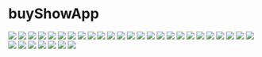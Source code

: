 # buyShowApp
![](https://github.com/georgekouzi/buyShowApp/blob/master/images/%E2%80%8F%E2%80%8F%D7%A6%D7%99%D7%9C%D7%95%D7%9D%20%D7%9E%D7%A1%D7%9A%20(324).png?raw=true)
![](https://github.com/georgekouzi/buyShowApp/blob/master/images/%E2%80%8F%E2%80%8F%D7%A6%D7%99%D7%9C%D7%95%D7%9D%20%D7%9E%D7%A1%D7%9A%20(325).png?raw=true)
![](https://github.com/georgekouzi/buyShowApp/blob/master/images/%E2%80%8F%E2%80%8F%D7%A6%D7%99%D7%9C%D7%95%D7%9D%20%D7%9E%D7%A1%D7%9A%20(326).png?raw=true)
![](https://github.com/georgekouzi/buyShowApp/blob/master/images/%E2%80%8F%E2%80%8F%D7%A6%D7%99%D7%9C%D7%95%D7%9D%20%D7%9E%D7%A1%D7%9A%20(327).png?raw=true)
![](https://github.com/georgekouzi/buyShowApp/blob/master/images/%E2%80%8F%E2%80%8F%D7%A6%D7%99%D7%9C%D7%95%D7%9D%20%D7%9E%D7%A1%D7%9A%20(329).png?raw=true)
![](https://github.com/georgekouzi/buyShowApp/blob/master/images/%E2%80%8F%E2%80%8F%D7%A6%D7%99%D7%9C%D7%95%D7%9D%20%D7%9E%D7%A1%D7%9A%20(330).png?raw=true)
![](https://github.com/georgekouzi/buyShowApp/blob/master/images/%E2%80%8F%E2%80%8F%D7%A6%D7%99%D7%9C%D7%95%D7%9D%20%D7%9E%D7%A1%D7%9A%20(331).png?raw=true)
![](https://github.com/georgekouzi/buyShowApp/blob/master/images/%E2%80%8F%E2%80%8F%D7%A6%D7%99%D7%9C%D7%95%D7%9D%20%D7%9E%D7%A1%D7%9A%20(332).png?raw=true)
![](https://github.com/georgekouzi/buyShowApp/blob/master/images/%E2%80%8F%E2%80%8F%D7%A6%D7%99%D7%9C%D7%95%D7%9D%20%D7%9E%D7%A1%D7%9A%20(333).png?raw=true)
![](https://github.com/georgekouzi/buyShowApp/blob/master/images/%E2%80%8F%E2%80%8F%D7%A6%D7%99%D7%9C%D7%95%D7%9D%20%D7%9E%D7%A1%D7%9A%20(334).png?raw=true)
![](https://github.com/georgekouzi/buyShowApp/blob/master/images/%E2%80%8F%E2%80%8F%D7%A6%D7%99%D7%9C%D7%95%D7%9D%20%D7%9E%D7%A1%D7%9A%20(335).png?raw=true)
![](https://github.com/georgekouzi/buyShowApp/blob/master/images/%E2%80%8F%E2%80%8F%D7%A6%D7%99%D7%9C%D7%95%D7%9D%20%D7%9E%D7%A1%D7%9A%20(336).png?raw=true)
![](https://github.com/georgekouzi/buyShowApp/blob/master/images/%E2%80%8F%E2%80%8F%D7%A6%D7%99%D7%9C%D7%95%D7%9D%20%D7%9E%D7%A1%D7%9A%20(337).png?raw=true)
![](https://github.com/georgekouzi/buyShowApp/blob/master/images/%E2%80%8F%E2%80%8F%D7%A6%D7%99%D7%9C%D7%95%D7%9D%20%D7%9E%D7%A1%D7%9A%20(338).png?raw=true)
![](https://github.com/georgekouzi/buyShowApp/blob/master/images/%E2%80%8F%E2%80%8F%D7%A6%D7%99%D7%9C%D7%95%D7%9D%20%D7%9E%D7%A1%D7%9A%20(339).png?raw=true)
![](https://github.com/georgekouzi/buyShowApp/blob/master/images/%E2%80%8F%E2%80%8F%D7%A6%D7%99%D7%9C%D7%95%D7%9D%20%D7%9E%D7%A1%D7%9A%20(340).png?raw=true)
![](https://github.com/georgekouzi/buyShowApp/blob/master/images/%E2%80%8F%E2%80%8F%D7%A6%D7%99%D7%9C%D7%95%D7%9D%20%D7%9E%D7%A1%D7%9A%20(341).png?raw=true)
![](https://github.com/georgekouzi/buyShowApp/blob/master/images/%E2%80%8F%E2%80%8F%D7%A6%D7%99%D7%9C%D7%95%D7%9D%20%D7%9E%D7%A1%D7%9A%20(342).png?raw=true)
![](https://github.com/georgekouzi/buyShowApp/blob/master/images/%E2%80%8F%E2%80%8F%D7%A6%D7%99%D7%9C%D7%95%D7%9D%20%D7%9E%D7%A1%D7%9A%20(344).png?raw=true)
![](https://github.com/georgekouzi/buyShowApp/blob/master/images/%E2%80%8F%E2%80%8F%D7%A6%D7%99%D7%9C%D7%95%D7%9D%20%D7%9E%D7%A1%D7%9A%20(345).png?raw=true)
![](https://github.com/georgekouzi/buyShowApp/blob/master/images/%E2%80%8F%E2%80%8F%D7%A6%D7%99%D7%9C%D7%95%D7%9D%20%D7%9E%D7%A1%D7%9A%20(346).png?raw=true)
![](https://github.com/georgekouzi/buyShowApp/blob/master/images/%E2%80%8F%E2%80%8F%D7%A6%D7%99%D7%9C%D7%95%D7%9D%20%D7%9E%D7%A1%D7%9A%20(347).png?raw=true)
![](https://github.com/georgekouzi/buyShowApp/blob/master/images/%E2%80%8F%E2%80%8F%D7%A6%D7%99%D7%9C%D7%95%D7%9D%20%D7%9E%D7%A1%D7%9A%20(348).png?raw=true)
![](https://github.com/georgekouzi/buyShowApp/blob/master/images/%E2%80%8F%E2%80%8F%D7%A6%D7%99%D7%9C%D7%95%D7%9D%20%D7%9E%D7%A1%D7%9A%20(349).png?raw=true)
![](https://github.com/georgekouzi/buyShowApp/blob/master/images/%E2%80%8F%E2%80%8F%D7%A6%D7%99%D7%9C%D7%95%D7%9D%20%D7%9E%D7%A1%D7%9A%20(350).png?raw=true)
![](https://github.com/georgekouzi/buyShowApp/blob/master/images/%E2%80%8F%E2%80%8F%D7%A6%D7%99%D7%9C%D7%95%D7%9D%20%D7%9E%D7%A1%D7%9A%20(351).png?raw=true)
![](https://github.com/georgekouzi/buyShowApp/blob/master/images/%E2%80%8F%E2%80%8F%D7%A6%D7%99%D7%9C%D7%95%D7%9D%20%D7%9E%D7%A1%D7%9A%20(352).png?raw=true)
![](https://github.com/georgekouzi/buyShowApp/blob/master/images/%E2%80%8F%E2%80%8F%D7%A6%D7%99%D7%9C%D7%95%D7%9D%20%D7%9E%D7%A1%D7%9A%20(353).png?raw=true)
![](https://github.com/georgekouzi/buyShowApp/blob/master/images/%E2%80%8F%E2%80%8F%D7%A6%D7%99%D7%9C%D7%95%D7%9D%20%D7%9E%D7%A1%D7%9A%20(354).png?raw=true)
![](https://github.com/georgekouzi/buyShowApp/blob/master/images/%E2%80%8F%E2%80%8F%D7%A6%D7%99%D7%9C%D7%95%D7%9D%20%D7%9E%D7%A1%D7%9A%20(355).png?raw=true)
![](https://github.com/georgekouzi/buyShowApp/blob/master/images/%E2%80%8F%E2%80%8F%D7%A6%D7%99%D7%9C%D7%95%D7%9D%20%D7%9E%D7%A1%D7%9A%20(356).png?raw=true)
![](https://github.com/georgekouzi/buyShowApp/blob/master/images/%E2%80%8F%E2%80%8F%D7%A6%D7%99%D7%9C%D7%95%D7%9D%20%D7%9E%D7%A1%D7%9A%20(357).png?raw=true)



